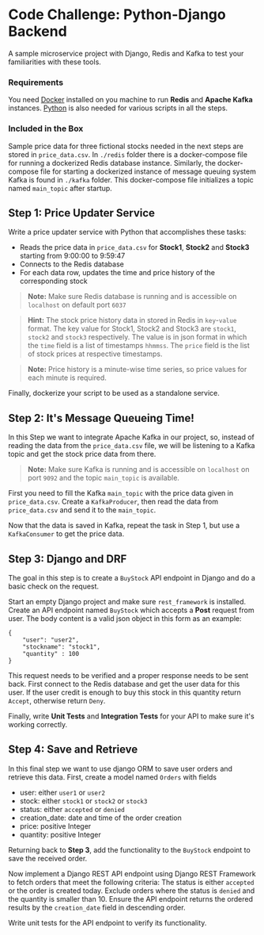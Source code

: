 # Code Challenge: Python-Django Backend

A sample microservice project with Django, Redis and Kafka to test your familiarities with these tools.

### Requirements

You need [Docker](https://docs.docker.com/get-docker/) installed on you machine to run **Redis** and **Apache Kafka** instances. [Python](https://www.python.org/downloads/) is also needed for various scripts in all the steps.

### Included in the Box

Sample price data for three fictional stocks needed in the next steps are stored in `price_data.csv`. In `./redis` folder there is a docker-compose file for running a dockerized Redis database instance. Similarly, the docker-compose file for starting a dockerized instance of message queuing system Kafka is found in `./kafka` folder. This docker-compose file initializes a topic named `main_topic` after startup.

## Step 1: Price Updater Service

Write a price updater service with Python that accomplishes these tasks:

- Reads the price data in `price_data.csv` for **Stock1**, **Stock2** and **Stock3** starting from 9:00:00 to 9:59:47
- Connects to the Redis database
- For each data row, updates the time and price history of the corresponding stock

> **Note:** Make sure Redis database is running and is accessible on `localhost` on default port `6037`

> **Hint:** The stock price history data in stored in Redis in `key`-`value` format. The key value for Stock1, Stock2 and Stock3 are `stock1`, `stock2` and `stock3` respectively. The value is in json format in which the `time` field is a list of timestamps `hhmmss`. The `price` field is the list of stock prices at respective timestamps.

> **Note:** Price history is a minute-wise time series, so price values for each minute is required.

Finally, dockerize your script to be used as a standalone service.

## Step 2: It's Message Queueing Time!

In this Step we want to integrate Apache Kafka in our project, so, instead of reading the data from the `price_data.csv` file, we will be listening to a Kafka topic and get the stock price data from there.

> **Note:** Make sure Kafka is running and is accessible on `localhost` on port `9092` and the topic `main_topic` is available.

First you need to fill the Kafka `main_topic` with the price data given in `price_data.csv`. Create a `KafkaProducer`, then read the data from `price_data.csv` and send it to the `main_topic`.

Now that the data is saved in Kafka, repeat the task in Step 1, but use a `KafkaConsumer` to get the price data.

## Step 3: Django and DRF

The goal in this step is to create a `BuyStock` API endpoint in Django and do a basic check on the request.

Start an empty Django project and make sure `rest_framework` is installed. Create an API endpoint named `BuyStock` which accepts a **Post** request from user. The body content is a valid json object in this form as an example:

```
{
	"user": "user2",
	"stockname": "stock1",
	"quantity" : 100
}
```

This request needs to be verified and a proper response needs to be sent back.
First connect to the Redis database and get the user data for this user. If the user credit is enough to buy this stock in this quantity return `Accept`, otherwise return `Deny`.

Finally, write **Unit Tests** and **Integration Tests** for your API to make sure it's working correctly.

## Step 4: Save and Retrieve

In this final step we want to use django ORM to save user orders and retrieve this data. First, create a model named `Orders` with fields

- user: either `user1` or `user2`
- stock: either `stock1` or `stock2` or `stock3`
- status: either `accepted` or `denied`
- creation_date: date and time of the order creation
- price: positive Integer
- quantity: positive Integer

Returning back to **Step 3**, add the functionality to the `BuyStock` endpoint to save the received order.

Now implement a Django REST API endpoint using Django REST Framework to fetch orders that meet the following criteria: The status is either `accepted` or the order is created today. Exclude orders where the status is `denied` and the quantity is smaller than 10. Ensure the API endpoint returns the ordered results by the `creation_date` field in descending order.

Write unit tests for the API endpoint to verify its functionality.
